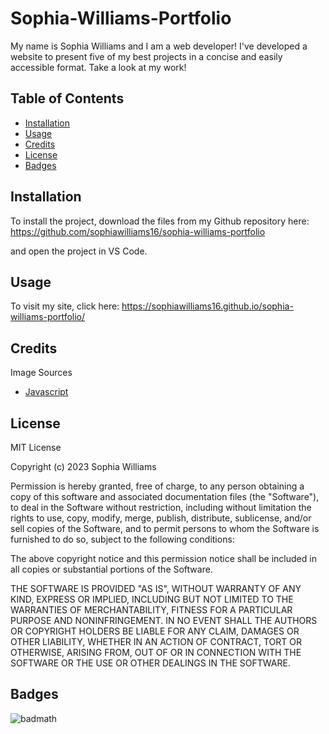 # Sophia-Williams-Portfolio

My name is Sophia Williams and I am a web developer! I've developed a website to present five of my best projects in a concise and easily accessible format. Take a look at my work!

## Table of Contents

-   [Installation](#installation)
-   [Usage](#usage)
-   [Credits](#credits)
-   [License](#license)
-   [Badges](#badges)

## Installation

To install the project, download the files from my Github repository here: https://github.com/sophiawilliams16/sophia-williams-portfolio

and open the project in VS Code.

## Usage

To visit my site, click here: https://sophiawilliams16.github.io/sophia-williams-portfolio/

## Credits

Image Sources
- [Javascript](https://iconscout.com/icons/javascript)


## License

MIT License

Copyright (c) 2023 Sophia Williams

Permission is hereby granted, free of charge, to any person obtaining a copy
of this software and associated documentation files (the "Software"), to deal
in the Software without restriction, including without limitation the rights
to use, copy, modify, merge, publish, distribute, sublicense, and/or sell
copies of the Software, and to permit persons to whom the Software is
furnished to do so, subject to the following conditions:

The above copyright notice and this permission notice shall be included in all
copies or substantial portions of the Software.

THE SOFTWARE IS PROVIDED "AS IS", WITHOUT WARRANTY OF ANY KIND, EXPRESS OR
IMPLIED, INCLUDING BUT NOT LIMITED TO THE WARRANTIES OF MERCHANTABILITY,
FITNESS FOR A PARTICULAR PURPOSE AND NONINFRINGEMENT. IN NO EVENT SHALL THE
AUTHORS OR COPYRIGHT HOLDERS BE LIABLE FOR ANY CLAIM, DAMAGES OR OTHER
LIABILITY, WHETHER IN AN ACTION OF CONTRACT, TORT OR OTHERWISE, ARISING FROM,
OUT OF OR IN CONNECTION WITH THE SOFTWARE OR THE USE OR OTHER DEALINGS IN THE
SOFTWARE.

## Badges

![badmath](https://img.shields.io/github/languages/top/lernantino/badmath)
